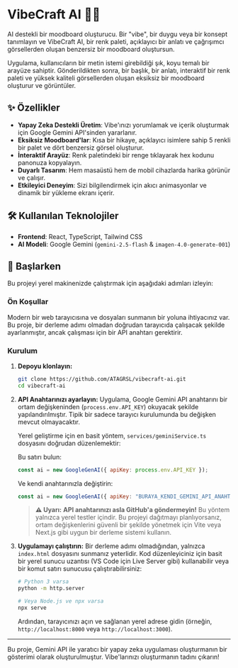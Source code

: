 # VibeCraft AI 🎨✨

AI destekli bir moodboard oluşturucu. Bir "vibe", bir duygu veya bir konsept tanımlayın ve VibeCraft AI, bir renk paleti, açıklayıcı bir anlatı ve çağrışımcı görsellerden oluşan benzersiz bir moodboard oluştursun.

Uygulama, kullanıcıların bir metin istemi girebildiği şık, koyu temalı bir arayüze sahiptir. Gönderildikten sonra, bir başlık, bir anlatı, interaktif bir renk paleti ve yüksek kaliteli görsellerden oluşan eksiksiz bir moodboard oluşturur ve görüntüler.

## ✨ Özellikler

- **Yapay Zeka Destekli Üretim**: Vibe'ınızı yorumlamak ve içerik oluşturmak için Google Gemini API'sinden yararlanır.
- **Eksiksiz Moodboard'lar**: Kısa bir hikaye, açıklayıcı isimlere sahip 5 renkli bir palet ve dört benzersiz görsel oluşturur.
- **İnteraktif Arayüz**: Renk paletindeki bir renge tıklayarak hex kodunu panonuza kopyalayın.
- **Duyarlı Tasarım**: Hem masaüstü hem de mobil cihazlarda harika görünür ve çalışır.
- **Etkileyici Deneyim**: Sizi bilgilendirmek için akıcı animasyonlar ve dinamik bir yükleme ekranı içerir.

## 🛠️ Kullanılan Teknolojiler

- **Frontend**: React, TypeScript, Tailwind CSS
- **AI Modeli**: Google Gemini (`gemini-2.5-flash` & `imagen-4.0-generate-001`)

## 🚀 Başlarken

Bu projeyi yerel makinenizde çalıştırmak için aşağıdaki adımları izleyin:

### Ön Koşullar

Modern bir web tarayıcısına ve dosyaları sunmanın bir yoluna ihtiyacınız var. Bu proje, bir derleme adımı olmadan doğrudan tarayıcıda çalışacak şekilde ayarlanmıştır, ancak çalışması için bir API anahtarı gerektirir.

### Kurulum

1.  **Depoyu klonlayın:**
    ```bash
    git clone https://github.com/ATAGRSL/vibecraft-ai.git
    cd vibecraft-ai
    ```

2.  **API Anahtarınızı ayarlayın:**
    Uygulama, Google Gemini API anahtarını bir ortam değişkeninden (`process.env.API_KEY`) okuyacak şekilde yapılandırılmıştır. Tipik bir sadece tarayıcı kurulumunda bu değişken mevcut olmayacaktır.

    Yerel geliştirme için en basit yöntem, `services/geminiService.ts` dosyasını doğrudan düzenlemektir:

    Bu satırı bulun:
    ```javascript
    const ai = new GoogleGenAI({ apiKey: process.env.API_KEY });
    ```
    Ve kendi anahtarınızla değiştirin:
    ```javascript
    const ai = new GoogleGenAI({ apiKey: "BURAYA_KENDI_GEMINI_API_ANAHTARINIZI_YAPISTIRIN" });
    ```

    > **⚠️ Uyarı:** **API anahtarınızı asla GitHub'a göndermeyin!** Bu yöntem yalnızca yerel testler içindir. Bu projeyi dağıtmayı planlıyorsanız, ortam değişkenlerini güvenli bir şekilde yönetmek için Vite veya Next.js gibi uygun bir derleme sistemi kullanın.

3.  **Uygulamayı çalıştırın:**
    Bir derleme adımı olmadığından, yalnızca `index.html` dosyasını sunmanız yeterlidir. Kod düzenleyiciniz için basit bir yerel sunucu uzantısı (VS Code için Live Server gibi) kullanabilir veya bir komut satırı sunucusu çalıştırabilirsiniz:
    ```bash
    # Python 3 varsa
    python -m http.server

    # Veya Node.js ve npx varsa
    npx serve
    ```
    Ardından, tarayıcınızı açın ve sağlanan yerel adrese gidin (örneğin, `http://localhost:8000` veya `http://localhost:3000`).

---

Bu proje, Gemini API ile yaratıcı bir yapay zeka uygulaması oluşturmanın bir gösterimi olarak oluşturulmuştur. Vibe'larınızı oluşturmanın tadını çıkarın!